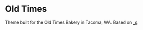 # Old Times

Theme built for the Old Times Bakery in Tacoma, WA. Based on [_s](https://underscores.me/).